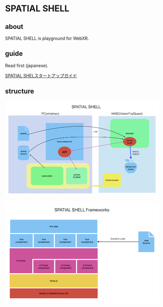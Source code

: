 # SPATIAL SHELL

## about 

SPATIAL SHELL is playground for WebXR.

## guide 

Read first (japanese).

[SPATIAL SHELスタートアップガイド](https://note.com/wakufactory/n/na57d51909ab9)

## structure

![server](./docs/SPATIAL_SHELL_server.png)

![framework](./docs/SPATIAL_SHELL_Framework.png)
